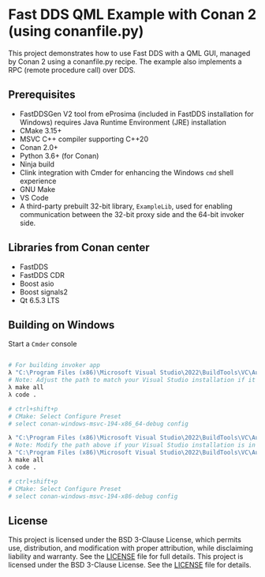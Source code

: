 # Fast DDS QML Example with Conan 2 (using conanfile.py)

This project demonstrates how to use Fast DDS with a QML GUI, managed by Conan 2 using a conanfile.py recipe. The example also implements a RPC (remote procedure call) over DDS.

## Prerequisites
- FastDDSGen V2 tool from eProsima (included in FastDDS installation for Windows) requires Java Runtime Environment (JRE) installation
- CMake 3.15+
- MSVC C++ compiler supporting C++20
- Conan 2.0+
- Python 3.6+ (for Conan)
- Ninja build
- Clink integration with Cmder for enhancing the Windows `cmd` shell experience
- GNU Make
- VS Code
- A third-party prebuilt 32-bit library, `ExampleLib`, used for enabling communication between the 32-bit proxy side and the 64-bit invoker side.

## Libraries from Conan center
- FastDDS
- FastDDS CDR
- Boost asio
- Boost signals2
- Qt 6.5.3 LTS

## Building on Windows
Start a `Cmder` console
```bash

# For building invoker app
λ "C:\Program Files (x86)\Microsoft Visual Studio\2022\BuildTools\VC\Auxiliary\Build\vcvarsall.bat" x64
# Note: Adjust the path to match your Visual Studio installation if it differs.
λ make all
λ code .

# ctrl+shift+p
# CMake: Select Configure Preset
# select conan-windows-msvc-194-x86_64-debug config

λ "C:\Program Files (x86)\Microsoft Visual Studio\2022\BuildTools\VC\Auxiliary\Build\vcvarsall.bat" x86
# Note: Modify the path above if your Visual Studio installation is in a different location.
λ "C:\Program Files (x86)\Microsoft Visual Studio\2022\BuildTools\VC\Auxiliary\Build\vcvarsall.bat" x86
λ make all
λ code .

# ctrl+shift+p
# CMake: Select Configure Preset
# select conan-windows-msvc-194-x86-debug config
```
## License
This project is licensed under the BSD 3-Clause License, which permits use, distribution, and modification with proper attribution, while disclaiming liability and warranty. See the [LICENSE](./LICENSE) file for full details.
This project is licensed under the BSD 3-Clause License. See the [LICENSE](./LICENSE) file for details.
